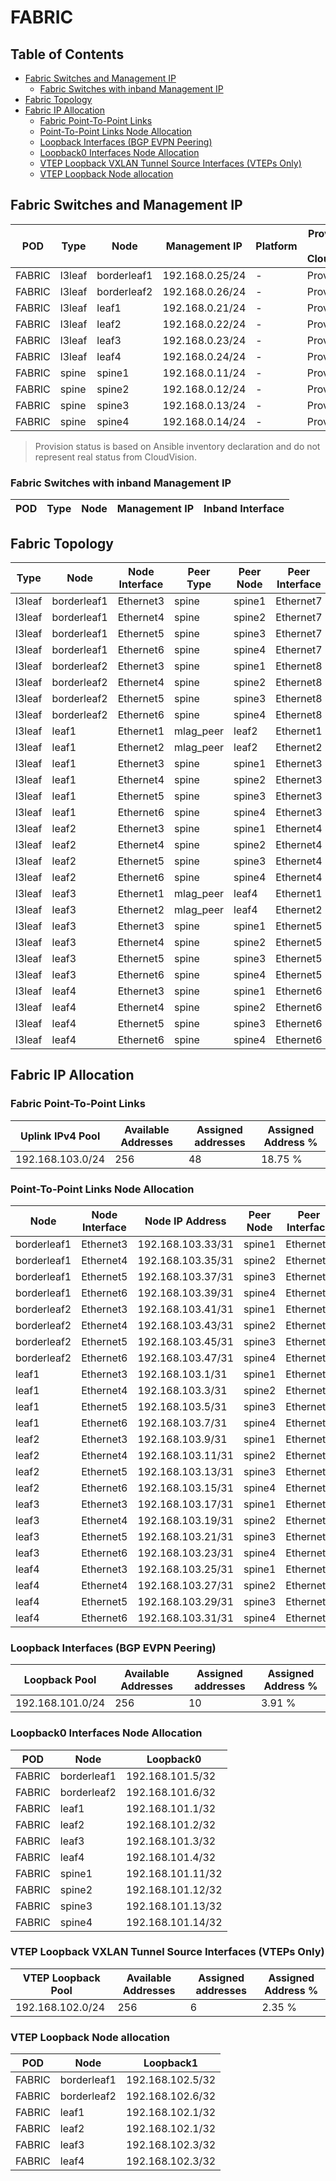 # FABRIC

## Table of Contents

- [Fabric Switches and Management IP](#fabric-switches-and-management-ip)
  - [Fabric Switches with inband Management IP](#fabric-switches-with-inband-management-ip)
- [Fabric Topology](#fabric-topology)
- [Fabric IP Allocation](#fabric-ip-allocation)
  - [Fabric Point-To-Point Links](#fabric-point-to-point-links)
  - [Point-To-Point Links Node Allocation](#point-to-point-links-node-allocation)
  - [Loopback Interfaces (BGP EVPN Peering)](#loopback-interfaces-bgp-evpn-peering)
  - [Loopback0 Interfaces Node Allocation](#loopback0-interfaces-node-allocation)
  - [VTEP Loopback VXLAN Tunnel Source Interfaces (VTEPs Only)](#vtep-loopback-vxlan-tunnel-source-interfaces-vteps-only)
  - [VTEP Loopback Node allocation](#vtep-loopback-node-allocation)

## Fabric Switches and Management IP

| POD | Type | Node | Management IP | Platform | Provisioned in CloudVision | Serial Number |
| --- | ---- | ---- | ------------- | -------- | -------------------------- | ------------- |
| FABRIC | l3leaf | borderleaf1 | 192.168.0.25/24 | - | Provisioned | - |
| FABRIC | l3leaf | borderleaf2 | 192.168.0.26/24 | - | Provisioned | - |
| FABRIC | l3leaf | leaf1 | 192.168.0.21/24 | - | Provisioned | - |
| FABRIC | l3leaf | leaf2 | 192.168.0.22/24 | - | Provisioned | - |
| FABRIC | l3leaf | leaf3 | 192.168.0.23/24 | - | Provisioned | - |
| FABRIC | l3leaf | leaf4 | 192.168.0.24/24 | - | Provisioned | - |
| FABRIC | spine | spine1 | 192.168.0.11/24 | - | Provisioned | - |
| FABRIC | spine | spine2 | 192.168.0.12/24 | - | Provisioned | - |
| FABRIC | spine | spine3 | 192.168.0.13/24 | - | Provisioned | - |
| FABRIC | spine | spine4 | 192.168.0.14/24 | - | Provisioned | - |

> Provision status is based on Ansible inventory declaration and do not represent real status from CloudVision.

### Fabric Switches with inband Management IP

| POD | Type | Node | Management IP | Inband Interface |
| --- | ---- | ---- | ------------- | ---------------- |

## Fabric Topology

| Type | Node | Node Interface | Peer Type | Peer Node | Peer Interface |
| ---- | ---- | -------------- | --------- | ----------| -------------- |
| l3leaf | borderleaf1 | Ethernet3 | spine | spine1 | Ethernet7 |
| l3leaf | borderleaf1 | Ethernet4 | spine | spine2 | Ethernet7 |
| l3leaf | borderleaf1 | Ethernet5 | spine | spine3 | Ethernet7 |
| l3leaf | borderleaf1 | Ethernet6 | spine | spine4 | Ethernet7 |
| l3leaf | borderleaf2 | Ethernet3 | spine | spine1 | Ethernet8 |
| l3leaf | borderleaf2 | Ethernet4 | spine | spine2 | Ethernet8 |
| l3leaf | borderleaf2 | Ethernet5 | spine | spine3 | Ethernet8 |
| l3leaf | borderleaf2 | Ethernet6 | spine | spine4 | Ethernet8 |
| l3leaf | leaf1 | Ethernet1 | mlag_peer | leaf2 | Ethernet1 |
| l3leaf | leaf1 | Ethernet2 | mlag_peer | leaf2 | Ethernet2 |
| l3leaf | leaf1 | Ethernet3 | spine | spine1 | Ethernet3 |
| l3leaf | leaf1 | Ethernet4 | spine | spine2 | Ethernet3 |
| l3leaf | leaf1 | Ethernet5 | spine | spine3 | Ethernet3 |
| l3leaf | leaf1 | Ethernet6 | spine | spine4 | Ethernet3 |
| l3leaf | leaf2 | Ethernet3 | spine | spine1 | Ethernet4 |
| l3leaf | leaf2 | Ethernet4 | spine | spine2 | Ethernet4 |
| l3leaf | leaf2 | Ethernet5 | spine | spine3 | Ethernet4 |
| l3leaf | leaf2 | Ethernet6 | spine | spine4 | Ethernet4 |
| l3leaf | leaf3 | Ethernet1 | mlag_peer | leaf4 | Ethernet1 |
| l3leaf | leaf3 | Ethernet2 | mlag_peer | leaf4 | Ethernet2 |
| l3leaf | leaf3 | Ethernet3 | spine | spine1 | Ethernet5 |
| l3leaf | leaf3 | Ethernet4 | spine | spine2 | Ethernet5 |
| l3leaf | leaf3 | Ethernet5 | spine | spine3 | Ethernet5 |
| l3leaf | leaf3 | Ethernet6 | spine | spine4 | Ethernet5 |
| l3leaf | leaf4 | Ethernet3 | spine | spine1 | Ethernet6 |
| l3leaf | leaf4 | Ethernet4 | spine | spine2 | Ethernet6 |
| l3leaf | leaf4 | Ethernet5 | spine | spine3 | Ethernet6 |
| l3leaf | leaf4 | Ethernet6 | spine | spine4 | Ethernet6 |

## Fabric IP Allocation

### Fabric Point-To-Point Links

| Uplink IPv4 Pool | Available Addresses | Assigned addresses | Assigned Address % |
| ---------------- | ------------------- | ------------------ | ------------------ |
| 192.168.103.0/24 | 256 | 48 | 18.75 % |

### Point-To-Point Links Node Allocation

| Node | Node Interface | Node IP Address | Peer Node | Peer Interface | Peer IP Address |
| ---- | -------------- | --------------- | --------- | -------------- | --------------- |
| borderleaf1 | Ethernet3 | 192.168.103.33/31 | spine1 | Ethernet7 | 192.168.103.32/31 |
| borderleaf1 | Ethernet4 | 192.168.103.35/31 | spine2 | Ethernet7 | 192.168.103.34/31 |
| borderleaf1 | Ethernet5 | 192.168.103.37/31 | spine3 | Ethernet7 | 192.168.103.36/31 |
| borderleaf1 | Ethernet6 | 192.168.103.39/31 | spine4 | Ethernet7 | 192.168.103.38/31 |
| borderleaf2 | Ethernet3 | 192.168.103.41/31 | spine1 | Ethernet8 | 192.168.103.40/31 |
| borderleaf2 | Ethernet4 | 192.168.103.43/31 | spine2 | Ethernet8 | 192.168.103.42/31 |
| borderleaf2 | Ethernet5 | 192.168.103.45/31 | spine3 | Ethernet8 | 192.168.103.44/31 |
| borderleaf2 | Ethernet6 | 192.168.103.47/31 | spine4 | Ethernet8 | 192.168.103.46/31 |
| leaf1 | Ethernet3 | 192.168.103.1/31 | spine1 | Ethernet3 | 192.168.103.0/31 |
| leaf1 | Ethernet4 | 192.168.103.3/31 | spine2 | Ethernet3 | 192.168.103.2/31 |
| leaf1 | Ethernet5 | 192.168.103.5/31 | spine3 | Ethernet3 | 192.168.103.4/31 |
| leaf1 | Ethernet6 | 192.168.103.7/31 | spine4 | Ethernet3 | 192.168.103.6/31 |
| leaf2 | Ethernet3 | 192.168.103.9/31 | spine1 | Ethernet4 | 192.168.103.8/31 |
| leaf2 | Ethernet4 | 192.168.103.11/31 | spine2 | Ethernet4 | 192.168.103.10/31 |
| leaf2 | Ethernet5 | 192.168.103.13/31 | spine3 | Ethernet4 | 192.168.103.12/31 |
| leaf2 | Ethernet6 | 192.168.103.15/31 | spine4 | Ethernet4 | 192.168.103.14/31 |
| leaf3 | Ethernet3 | 192.168.103.17/31 | spine1 | Ethernet5 | 192.168.103.16/31 |
| leaf3 | Ethernet4 | 192.168.103.19/31 | spine2 | Ethernet5 | 192.168.103.18/31 |
| leaf3 | Ethernet5 | 192.168.103.21/31 | spine3 | Ethernet5 | 192.168.103.20/31 |
| leaf3 | Ethernet6 | 192.168.103.23/31 | spine4 | Ethernet5 | 192.168.103.22/31 |
| leaf4 | Ethernet3 | 192.168.103.25/31 | spine1 | Ethernet6 | 192.168.103.24/31 |
| leaf4 | Ethernet4 | 192.168.103.27/31 | spine2 | Ethernet6 | 192.168.103.26/31 |
| leaf4 | Ethernet5 | 192.168.103.29/31 | spine3 | Ethernet6 | 192.168.103.28/31 |
| leaf4 | Ethernet6 | 192.168.103.31/31 | spine4 | Ethernet6 | 192.168.103.30/31 |

### Loopback Interfaces (BGP EVPN Peering)

| Loopback Pool | Available Addresses | Assigned addresses | Assigned Address % |
| ------------- | ------------------- | ------------------ | ------------------ |
| 192.168.101.0/24 | 256 | 10 | 3.91 % |

### Loopback0 Interfaces Node Allocation

| POD | Node | Loopback0 |
| --- | ---- | --------- |
| FABRIC | borderleaf1 | 192.168.101.5/32 |
| FABRIC | borderleaf2 | 192.168.101.6/32 |
| FABRIC | leaf1 | 192.168.101.1/32 |
| FABRIC | leaf2 | 192.168.101.2/32 |
| FABRIC | leaf3 | 192.168.101.3/32 |
| FABRIC | leaf4 | 192.168.101.4/32 |
| FABRIC | spine1 | 192.168.101.11/32 |
| FABRIC | spine2 | 192.168.101.12/32 |
| FABRIC | spine3 | 192.168.101.13/32 |
| FABRIC | spine4 | 192.168.101.14/32 |

### VTEP Loopback VXLAN Tunnel Source Interfaces (VTEPs Only)

| VTEP Loopback Pool | Available Addresses | Assigned addresses | Assigned Address % |
| --------------------- | ------------------- | ------------------ | ------------------ |
| 192.168.102.0/24 | 256 | 6 | 2.35 % |

### VTEP Loopback Node allocation

| POD | Node | Loopback1 |
| --- | ---- | --------- |
| FABRIC | borderleaf1 | 192.168.102.5/32 |
| FABRIC | borderleaf2 | 192.168.102.6/32 |
| FABRIC | leaf1 | 192.168.102.1/32 |
| FABRIC | leaf2 | 192.168.102.1/32 |
| FABRIC | leaf3 | 192.168.102.3/32 |
| FABRIC | leaf4 | 192.168.102.3/32 |
